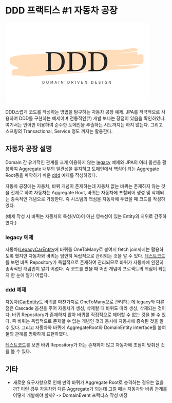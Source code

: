# DDD 프랙티스 #1 자동차 공장
![](../resources/DDD.png)

DDD스럽게 코드를 작성하는 방법을 탐구하는 자동차 공장 예제.
JPA를 적극적으로 사용하여 DDD를 구현하는 예제이며 전통적인(?) 개발 보다는 장점이 있음을 확인하였다.
여기서는 언어만 이용하여 순수한 도메인을 추출하는 시도까지는 하지 않는다. 그리고 스프링의 Transactional, Service 정도 까지는 활용한다.

## 자동차 공장 설명
Domain 간 유기적인 관계를 크게 이용하지 않는 [legacy](./src/main/kotlin/com/traeper/car_factory/legacy) 예제와 JPA의 여러 옵션을 활용하여 Aggregate 내부의 일관성을 유지하고 도메인에서 핵심이 되는 Aggregate Root등을 파악하기 쉬운 [ddd](./src/main/kotlin/com/traeper/car_factory/ddd) 예제를 작성하였다.

자동차 공장에는 자동차, 바퀴 개념이 존재하는데 자동차 없는 바퀴는 존재하지 않는 것을 전제로 하여 자동차는 Aggregate Root, 바퀴는 자동차에 포함되어 생성 및 삭제되는 종속적인 개념으로 가정한다. 즉 시스템의 핵심을 자동차에 두었을 때 코드를 작성하였다.

(예제 작성 시 바퀴는 자동차의 특성(VO)이 아닌 영속성이 있는 Entity의 지위로 간주하였다.)

### legacy 예제
자동차([LegacyCarEntity](./src/main/kotlin/com/traeper/car_factory/legacy/domain/car/LegacyCarEntity.kt)에 바퀴를 OneToMany로 붙여서 fetch join까지는 활용하도록 했지만 자동차와 바퀴는 엄연히 독립적으로 관리되는 것을 알 수 있다. [테스트코드](./src/test/kotlin/com/traeper/car_factory/legacy/domain/car/LegacyCarFactoryServiceTest.kt)를 보면 바퀴 Repository가 독립적으로 존재하여 관리되므로 바퀴가 자동차에 완전히 종속적인 개념인지 알기 어렵다. 즉 코드를 봤을 때 어떤 개념이 프로젝트의 핵심이 되는지 한 눈에 알기 어렵다.

### ddd 예제
자동차([CarEntity](./src/main/kotlin/com/traeper/car_factory/ddd/domain/car/CarEntity.kt)도 바퀴를 마찬가지로 OneToMany으로 관리하는데 legacy와 다른 점은 Cascade 옵션을 주어 자동차가 생성, 삭제될 때 바퀴도 따라 생성, 삭제되는 것이다. 바퀴 Repository가 존재하지 않아 바퀴를 직접적으로 제어할 수 없는 것을 볼 수 있다. 즉 바퀴는 독립적으로 존재할 수 없는 개념인 것과 동시에 자동차에 종속된 것을 알 수 있다. 그리고 자동차와 바퀴에 AggregateRoot와 DomainEntity interface를 붙여 둘의 관계를 명확하게 표현하였다. 

[테스트코드](./src/test/kotlin/com/traeper/car_factory/ddd/domain/car/CarFactoryServiceTest.kt)를 보면 바퀴 Repository가 더는 존재하지 않고 자동차에 초점이 맞춰진 것을 볼 수 있다.

## 기타
* 새로운 요구사항으로 인해 만약 바퀴가 Aggregate Root로 승격하는 경우는 없을까? 이런 경우 자동차와 다른 Aggregate가 되는데 그럴 때는 자동차와 바퀴 관계를 어떻게 개발해야 할까? -> DomainEvent 프랙티스 작성 예정 